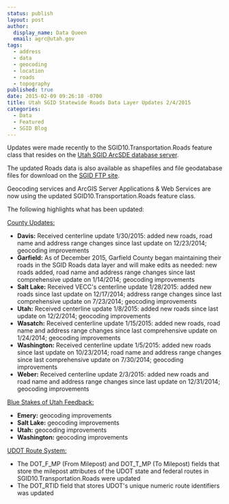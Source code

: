 ```yaml
---
status: publish
layout: post
author:
  display_name: Data Queen
  email: agrc@utah.gov
tags:
  - address
  - data
  - geocoding
  - location
  - roads
  - topography
published: true
date: 2015-02-09 09:26:18 -0700
title: Utah SGID Statewide Roads Data Layer Updates 2/4/2015
categories:
  - Data
  - Featured
  - SGID Blog
---
```

<p>Updates were made recently to the SGID10.Transportation.Roads feature class that resides on the <a href="{{ "/data/how-to-connect-to-the-sgid-via-sde/" | prepend: site.baseurl }}">Utah SGID ArcSDE database server</a>.</p>
<p>The updated Roads data is also available as shapefiles and file geodatabase files for download on the <a href="ftp://ftp.agrc.utah.gov/UtahSGID_Vector/UTM12_NAD83/TRANSPORTATION/PackagedData/_Statewide/UtahRoadAndHighwaySystem/">SGID FTP site</a>.</p>
<p>Geocoding services and ArcGIS Server Applications & Web Services are now using the updated SGID10.Transportation.Roads feature class.</p>
<p>The following highlights what has been updated:</p>
<p><span style="text-decoration: underline;">County Updates:</span></p>
<ul>
<li><strong>Davis:</strong> Received centerline update 1/30/2015: added new roads, road name and address range changes since last update on 12/23/2014; geocoding improvements</li>
<li><strong>Garfield:</strong> As of December 2015, Garfield County began maintaining their roads in the SGID Roads data layer and will make edits as needed: new roads added, road name and address range changes since last comprehensive update on 1/14/2014; geocoding improvements</li>
<li><strong>Salt Lake:</strong> Received VECC's centerline update 1/28/2015: added new roads since last update on 12/17/2014; address range changes since last comprehensive update on 7/23/2014; geocoding improvements</li>
<li><strong>Utah:</strong> Received centerline update 1/8/2015: added new roads since last update on 12/2/2014; geocoding improvements</li>
<li><strong>Wasatch:</strong> Received centerline update 1/15/2015: added new roads, road name and address range changes since last comprehensive update on 1/24/2014; geocoding improvements</li>
<li><strong>Washington:</strong> Received centerline update 1/5/2015: added new roads since last update on 10/23/2014; road name and address range changes since last comprehensive update on 7/30/2014; geocoding improvements</li>
<li><strong>Weber:</strong> Received centerline update 2/3/2015: added new roads and road name and address range changes since last update on 12/31/2014; geocoding improvements</li>
</ul>
<p><span style="text-decoration: underline;">Blue Stakes of Utah Feedback:</span></p>
<ul>
<li><strong>Emery:</strong> geocoding improvements</li>
<li><strong>Salt Lake:</strong> geocoding improvements</li>
<li><strong>Utah:</strong> geocoding improvements</li>
<li><strong>Washington:</strong> geocoding improvements</li>
</ul>
<p><span style="text-decoration: underline;">UDOT Route System:</span></p>
<ul>
<li>The DOT_F_MP (From Milepost) and DOT_T_MP (To Milepost) fields that store the milepost attributes of the UDOT state and federal routes in SGID10.Transportation.Roads were updated</li>
<li>The DOT_RTID field that stores UDOT's unique numeric route identifiers was updated</li>
